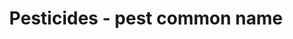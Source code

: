---
title: 'Pesticides - pest common name'
field: 'is.pesticide.pestName'
slug: 'fsc-resource-scope-pest-common-name'
description: 'The common name of the pest'
comment: 'Pesticide alternatives - common name for the pest'
required: False
policy: 'Free value. Repeat values.'
---